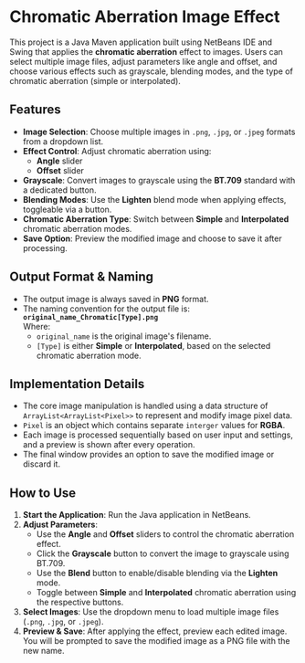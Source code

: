 # Chromatic Aberration Image Effect

This project is a Java Maven application built using NetBeans IDE and Swing that applies the **chromatic aberration** effect to images. Users can select multiple image files, adjust parameters like angle and offset, and choose various effects such as grayscale, blending modes, and the type of chromatic aberration (simple or interpolated).

## Features

- **Image Selection**: Choose multiple images in `.png`, `.jpg`, or `.jpeg` formats from a dropdown list.
- **Effect Control**: Adjust chromatic aberration using:
  - **Angle** slider
  - **Offset** slider
- **Grayscale**: Convert images to grayscale using the **BT.709** standard with a dedicated button.
- **Blending Modes**: Use the **Lighten** blend mode when applying effects, toggleable via a button.
- **Chromatic Aberration Type**: Switch between **Simple** and **Interpolated** chromatic aberration modes.
- **Save Option**: Preview the modified image and choose to save it after processing.

## Output Format & Naming

- The output image is always saved in **PNG** format.
- The naming convention for the output file is:  
  **`original_name_Chromatic[Type].png`**  
  Where:
  - `original_name` is the original image's filename.
  - `[Type]` is either **Simple** or **Interpolated**, based on the selected chromatic aberration mode.

## Implementation Details

- The core image manipulation is handled using a data structure of `ArrayList<ArrayList<Pixel>>` to represent and modify image pixel data.
- `Pixel` is an object which contains separate `interger` values for **RGBA**.
- Each image is processed sequentially based on user input and settings, and a preview is shown after every operation.
- The final window provides an option to save the modified image or discard it.

## How to Use

1. **Start the Application**: Run the Java application in NetBeans.
2. **Adjust Parameters**:
   - Use the **Angle** and **Offset** sliders to control the chromatic aberration effect.
   - Click the **Grayscale** button to convert the image to grayscale using BT.709.
   - Use the **Blend** button to enable/disable blending via the **Lighten** mode.
   - Toggle between **Simple** and **Interpolated** chromatic aberration using the respective buttons.
3. **Select Images**: Use the dropdown menu to load multiple image files (`.png`, `.jpg`, or `.jpeg`).
4. **Preview & Save**: After applying the effect, preview each edited image. You will be prompted to save the modified image as a PNG file with the new name.
